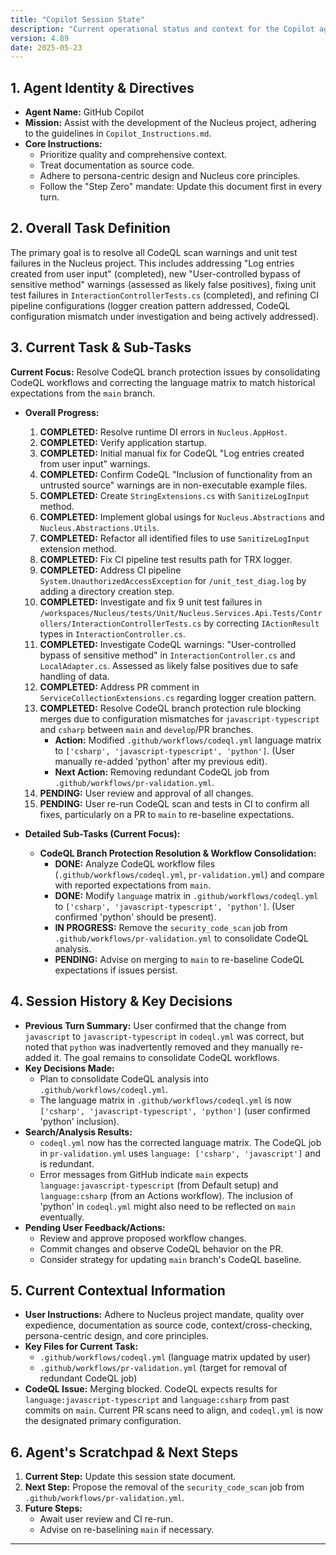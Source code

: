 ```yaml
---
title: "Copilot Session State"
description: "Current operational status and context for the Copilot agent."
version: 4.89
date: 2025-05-23
---
```


## 1. Agent Identity & Directives

*   **Agent Name:** GitHub Copilot
*   **Mission:** Assist with the development of the Nucleus project, adhering to the guidelines in `Copilot_Instructions.md`.
*   **Core Instructions:**
    *   Prioritize quality and comprehensive context.
    *   Treat documentation as source code.
    *   Adhere to persona-centric design and Nucleus core principles.
    *   Follow the "Step Zero" mandate: Update this document first in every turn.

## 2. Overall Task Definition

The primary goal is to resolve all CodeQL scan warnings and unit test failures in the Nucleus project. This includes addressing "Log entries created from user input" (completed), new "User-controlled bypass of sensitive method" warnings (assessed as likely false positives), fixing unit test failures in `InteractionControllerTests.cs` (completed), and refining CI pipeline configurations (logger creation pattern addressed, CodeQL configuration mismatch under investigation and being actively addressed).

## 3. Current Task & Sub-Tasks

**Current Focus:** Resolve CodeQL branch protection issues by consolidating CodeQL workflows and correcting the language matrix to match historical expectations from the `main` branch.

*   **Overall Progress:**
    1.  **COMPLETED:** Resolve runtime DI errors in `Nucleus.AppHost`.
    2.  **COMPLETED:** Verify application startup.
    3.  **COMPLETED:** Initial manual fix for CodeQL "Log entries created from user input" warnings.
    4.  **COMPLETED:** Confirm CodeQL "Inclusion of functionality from an untrusted source" warnings are in non-executable example files.
    5.  **COMPLETED:** Create `StringExtensions.cs` with `SanitizeLogInput` method.
    6.  **COMPLETED:** Implement global usings for `Nucleus.Abstractions` and `Nucleus.Abstractions.Utils`.
    7.  **COMPLETED:** Refactor all identified files to use `SanitizeLogInput` extension method.
    8.  **COMPLETED:** Fix CI pipeline test results path for TRX logger.
    9.  **COMPLETED:** Address CI pipeline `System.UnauthorizedAccessException` for `/unit_test_diag.log` by adding a directory creation step.
    10. **COMPLETED:** Investigate and fix 9 unit test failures in `/workspaces/Nucleus/tests/Unit/Nucleus.Services.Api.Tests/Controllers/InteractionControllerTests.cs` by correcting `IActionResult` types in `InteractionController.cs`.
    11. **COMPLETED:** Investigate CodeQL warnings: "User-controlled bypass of sensitive method" in `InteractionController.cs` and `LocalAdapter.cs`. Assessed as likely false positives due to safe handling of data.
    12. **COMPLETED:** Address PR comment in `ServiceCollectionExtensions.cs` regarding logger creation pattern.
    13. **COMPLETED:** Resolve CodeQL branch protection rule blocking merges due to configuration mismatches for `javascript-typescript` and `csharp` between `main` and `develop`/PR branches.
        *   **Action:** Modified `.github/workflows/codeql.yml` language matrix to `['csharp', 'javascript-typescript', 'python']`. (User manually re-added 'python' after my previous edit).
        *   **Next Action:** Removing redundant CodeQL job from `.github/workflows/pr-validation.yml`.
    14. **PENDING:** User review and approval of all changes.
    15. **PENDING:** User re-run CodeQL scan and tests in CI to confirm all fixes, particularly on a PR to `main` to re-baseline expectations.

*   **Detailed Sub-Tasks (Current Focus):**
    *   **CodeQL Branch Protection Resolution & Workflow Consolidation:**
        *   **DONE:** Analyze CodeQL workflow files (`.github/workflows/codeql.yml`, `pr-validation.yml`) and compare with reported expectations from `main`.
        *   **DONE:** Modify `language` matrix in `.github/workflows/codeql.yml` to `['csharp', 'javascript-typescript', 'python']`. (User confirmed 'python' should be present).
        *   **IN PROGRESS:** Remove the `security_code_scan` job from `.github/workflows/pr-validation.yml` to consolidate CodeQL analysis.
        *   **PENDING:** Advise on merging to `main` to re-baseline CodeQL expectations if issues persist.

## 4. Session History & Key Decisions

*   **Previous Turn Summary:** User confirmed that the change from `javascript` to `javascript-typescript` in `codeql.yml` was correct, but noted that `python` was inadvertently removed and they manually re-added it. The goal remains to consolidate CodeQL workflows.
*   **Key Decisions Made:**
    *   Plan to consolidate CodeQL analysis into `.github/workflows/codeql.yml`.
    *   The language matrix in `.github/workflows/codeql.yml` is now `['csharp', 'javascript-typescript', 'python']` (user confirmed 'python' inclusion).
*   **Search/Analysis Results:**
    *   `codeql.yml` now has the corrected language matrix. The CodeQL job in `pr-validation.yml` uses `language: ['csharp', 'javascript']` and is redundant.
    *   Error messages from GitHub indicate `main` expects `language:javascript-typescript` (from Default setup) and `language:csharp` (from an Actions workflow). The inclusion of 'python' in `codeql.yml` might also need to be reflected on `main` eventually.
*   **Pending User Feedback/Actions:**
    *   Review and approve proposed workflow changes.
    *   Commit changes and observe CodeQL behavior on the PR.
    *   Consider strategy for updating `main` branch's CodeQL baseline.

## 5. Current Contextual Information

*   **User Instructions:** Adhere to Nucleus project mandate, quality over expedience, documentation as source code, context/cross-checking, persona-centric design, and core principles.
*   **Key Files for Current Task:**
    *   `.github/workflows/codeql.yml` (language matrix updated by user)
    *   `.github/workflows/pr-validation.yml` (target for removal of redundant CodeQL job)
*   **CodeQL Issue:** Merging blocked. CodeQL expects results for `language:javascript-typescript` and `language:csharp` from past commits on `main`. Current PR scans need to align, and `codeql.yml` is now the designated primary configuration.

## 6. Agent's Scratchpad & Next Steps

1.  **Current Step:** Update this session state document.
2.  **Next Step:** Propose the removal of the `security_code_scan` job from `.github/workflows/pr-validation.yml`.
3.  **Future Steps:**
    *   Await user review and CI re-run.
    *   Advise on re-baselining `main` if necessary.

---